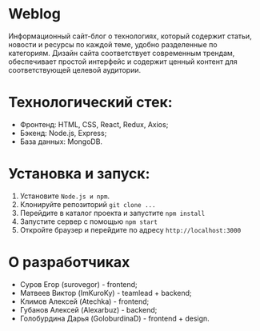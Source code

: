 # Weblog
Информационный сайт-блог о технологиях, который содержит статьи, новости и ресурсы по каждой теме, удобно разделенные по категориям. Дизайн сайта соответствует современным трендам, обеспечивает простой интерфейс и содержит ценный контент для соответствующей целевой аудитории.

# Технологический стек:

- Фронтенд: HTML, CSS, React, Redux, Axios;
- Бэкенд: Node.js, Express;
- База данных: MongoDB.

# Установка и запуск:

1. Установите `Node.js и npm`.
2. Клонируйте репозиторий `git clone ...`
3. Перейдите в каталог проекта и запустите `npm install`
4. Запустите сервер с помощью `npm start`
5. Откройте браузер и перейдите по адресу `http://localhost:3000`

# О разработчиках
- Суров Егор (surovegor) - frontend;
- Матвеев Виктор (ImKuroKy) - teamlead + backend;
- Климов Алексей (Atechka) - frontend;
- Губанов Алексей (Alexarbuz) - backend;
- Голобурдина Дарья (GoloburdinaD) - frontend + design.
